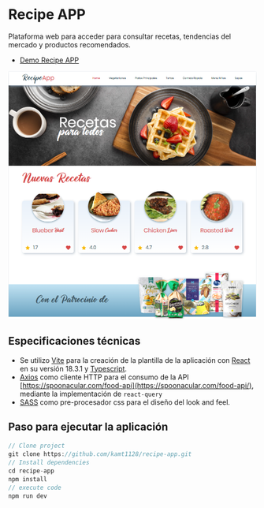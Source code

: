 # Recipe APP

Plataforma web para acceder para consultar recetas, tendencias del mercado y productos recomendados.
- [Demo Recipe APP](https://kamt1128.github.io/recipe-app/)

![Screen shot](src/assets/images/screen-shot-app.png)

## Especificaciones técnicas

- Se utilizo [Vite](https://github.com/vitejs) para la creación de la plantilla de la aplicación con [React](https://es.react.dev/) en su versión 18.3.1 y [Typescript](https://www.typescriptlang.org/).
- [Axios](https://axios-http.com/es/docs/intro) como cliente HTTP para el consumo de la API [https://spoonacular.com/food-api](https://spoonacular.com/food-api/), mediante la implementación de `react-query`
- [SASS](https://sass-lang.com/) como pre-procesador css para el diseño del look and feel.

## Paso para ejecutar la aplicación
```js
// Clone project
git clone https://github.com/kamt1128/recipe-app.git
// Install dependencies
cd recipe-app
npm install
// execute code
npm run dev
```
